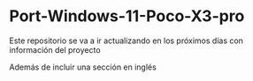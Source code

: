 # Port-Windows-11-Poco-X3-pro

Este repositorio se va a ir actualizando en los próximos días con información del proyecto

Además de incluir una sección en inglés 
